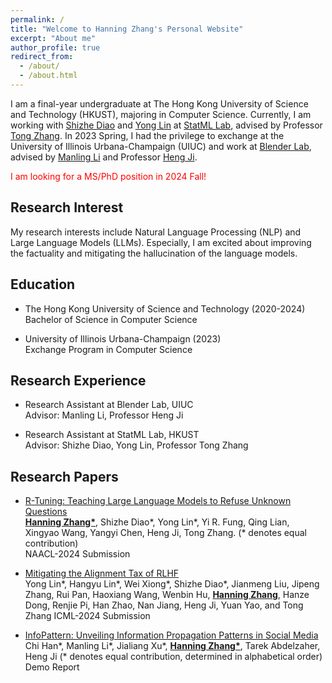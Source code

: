 ```yaml
---
permalink: /
title: "Welcome to Hanning Zhang's Personal Website"
excerpt: "About me"
author_profile: true
redirect_from: 
  - /about/
  - /about.html
---
```


I am a final-year undergraduate at The Hong Kong University of Science and Technology (HKUST), majoring in Computer Science. Currently, I am working with [Shizhe Diao](https://shizhediao.github.io/) and [Yong Lin](https://linyongver.github.io/yonglin.github.io/) at [StatML Lab](https://statml.hkust.edu.hk/), advised by Professor [Tong Zhang](http://tongzhang-ml.org/). In 2023 Spring, I had the privilege to exchange at the University of Illinois Urbana-Champaign (UIUC) and work at [Blender Lab](https://blender.cs.illinois.edu/), advised by [Manling Li](https://limanling.github.io/) and Professor [Heng Ji](https://blender.cs.illinois.edu/hengji.html).

<span style="color:red">I am looking for a MS/PhD position in 2024 Fall!</span>

Research Interest
------
My research interests include Natural Language Processing (NLP) and Large Language Models (LLMs). Especially, I am excited about improving the factuality and mitigating the hallucination of the language models.

Education
------
* The Hong Kong University of Science and Technology (2020-2024) \
  Bachelor of Science in Computer Science

* University of Illinois Urbana-Champaign (2023) \
  Exchange Program in Computer Science

Research Experience
------
* Research Assistant at Blender Lab, UIUC \
  Advisor: Manling Li, Professor Heng Ji

* Research Assistant at StatML Lab, HKUST \
  Advisor: Shizhe Diao, Yong Lin, Professor Tong Zhang

Research Papers
------
  
* [R-Tuning: Teaching Large Language Models to Refuse Unknown Questions](https://arxiv.org/abs/2311.09677) \
  **<ins>Hanning Zhang\*</ins>**, Shizhe Diao\*, Yong Lin\*, Yi R. Fung, Qing Lian, Xingyao Wang, Yangyi Chen, Heng Ji, Tong Zhang. (* denotes equal contribution) \
  NAACL-2024 Submission

* [Mitigating the Alignment Tax of RLHF](https://arxiv.org/abs/2309.06256) \
  Yong Lin\*, Hangyu Lin\*, Wei Xiong\*, Shizhe Diao\*, Jianmeng Liu, Jipeng Zhang, Rui Pan, Haoxiang Wang, Wenbin Hu, **<ins>Hanning Zhang</ins>**, Hanze Dong, Renjie Pi, Han Zhao, Nan Jiang, Heng Ji, Yuan Yao, and Tong Zhang
  ICML-2024 Submission
  
* [InfoPattern: Unveiling Information Propagation Patterns in Social Media](https://arxiv.org/abs/2311.15642) \
  Chi Han\*, Manling Li\*, Jialiang Xu\*, **<ins>Hanning Zhang\*</ins>**, Tarek Abdelzaher, Heng Ji (* denotes equal contribution, determined in alphabetical order) \
  Demo Report

<!---
CV
------
My CV can be found [here]() 


 --->  
